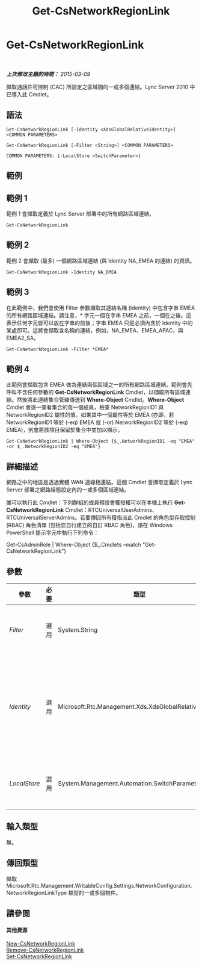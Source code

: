 ﻿---
title: Get-CsNetworkRegionLink
TOCTitle: Get-CsNetworkRegionLink
ms:assetid: dc5cb988-13e2-4af4-8b36-0aaa58ebf1c5
ms:mtpsurl: https://technet.microsoft.com/zh-tw/library/Gg398972(v=OCS.15)
ms:contentKeyID: 49292526
ms.date: 08/10/2015
mtps_version: v=OCS.15
ms.translationtype: HT
---

# Get-CsNetworkRegionLink

 

_**上次修改主題的時間：** 2015-03-09_

擷取通話許可控制 (CAC) 所設定之區域間的一或多個連結。Lync Server 2010 中已導入此 Cmdlet。

## 語法

    Get-CsNetworkRegionLink [-Identity <XdsGlobalRelativeIdentity>] <COMMON PARAMETERS>

    Get-CsNetworkRegionLink [-Filter <String>] <COMMON PARAMETERS>

    COMMON PARAMETERS: [-LocalStore <SwitchParameter>]

## 範例

## 範例 1

範例 1 會擷取定義於 Lync Server 部署中的所有網路區域連結。

    Get-CsNetworkRegionLink

## 範例 2

範例 2 會擷取 (最多) 一個網路區域連結 (與 Identity NA\_EMEA 的連結) 的資訊。

    Get-CsNetworkRegionLink -Identity NA_EMEA

## 範例 3

在此範例中，我們會使用 Filter 參數擷取其連結名稱 (Identity) 中包含字串 EMEA 的所有網路區域連結。請注意，\* 字元一個在字串 EMEA 之前，一個在之後。這表示任何字元皆可以放在字串的前後；字串 EMEA 只是必須內含於 Identity 中的某處即可。這將會擷取含名稱的連結，例如，NA\_EMEA、EMEA\_APAC，與 EMEA2\_SA。

    Get-CsNetworkRegionLink -Filter *EMEA*

## 範例 4

此範例會擷取包含 EMEA 做為連結兩個區域之一的所有網路區域連結。範例會先呼叫不含任何參數的 **Get-CsNetworkRegionLink** Cmdlet，以擷取所有區域連結。然後將此連結集合管線傳送到 **Where-Object** Cmdlet。**Where-Object** Cmdlet 會逐一查看集合的每一個成員，檢查 NetworkRegionID1 與 NetworkRegionID2 屬性的值。如果其中一個屬性等於 EMEA (亦即，若 NetworkRegionID1 等於 (-eq) EMEA 或 (-or) NetworkRegionID2 等於 (-eq) EMEA)，則會將該項目保留於集合中並加以顯示。

    Get-CsNetworkRegionLink | Where-Object {$_.NetworkRegionID1 -eq "EMEA" -or $_.NetworkRegionID2 -eq "EMEA"}

## 詳細描述

網路之中的地區是透過實體 WAN 連線相連結。這個 Cmdlet 會擷取定義於 Lync Server 部署之網路組態設定內的一或多個區域連結。

誰可以執行此 Cmdlet：下列群組的成員預設會獲授權可以在本機上執行 **Get-CsNetworkRegionLink** Cmdlet：RTCUniversalUserAdmins、RTCUniversalServerAdmins。若要傳回所有獲指派此 Cmdlet 的角色型存取控制 (RBAC) 角色清單 (包括您自行建立的自訂 RBAC 角色)，請在 Windows PowerShell 提示字元中執行下列命令：

Get-CsAdminRole | Where-Object {$\_.Cmdlets –match "Get-CsNetworkRegionLink"}

## 參數


<table>
<colgroup>
<col style="width: 25%" />
<col style="width: 25%" />
<col style="width: 25%" />
<col style="width: 25%" />
</colgroup>
<thead>
<tr class="header">
<th>參數</th>
<th>必要</th>
<th>類型</th>
<th>說明</th>
</tr>
</thead>
<tbody>
<tr class="odd">
<td><p><em>Filter</em></p></td>
<td><p>選用</p></td>
<td><p>System.String</p></td>
<td><p>根據與萬用字元字串相符的 Identity 值，接受用來擷取網路連結的萬用字元字串。</p></td>
</tr>
<tr class="even">
<td><p><em>Identity</em></p></td>
<td><p>選用</p></td>
<td><p>Microsoft.Rtc.Management.Xds.XdsGlobalRelativeIdentity</p></td>
<td><p>您要擷取之網路區域連結的唯一識別碼。網路區域連結只會建立在全域範圍，因此不需要為此識別碼指定範圍。而是用它包含的唯一名稱字串來識別該連結。(請注意，這個值與 NetworkRegionLinkID 相同)。</p></td>
</tr>
<tr class="odd">
<td><p><em>LocalStore</em></p></td>
<td><p>選用</p></td>
<td><p>System.Management.Automation.SwitchParameter</p></td>
<td><p>從中央管理存放區本機複本擷取網路區域連結資訊，而不從中央管理存放區本身擷取。</p></td>
</tr>
</tbody>
</table>


## 輸入類型

無。

## 傳回類型

擷取 Microsoft.Rtc.Management.WritableConfig.Settings.NetworkConfiguration.NetworkRegionLinkType 類型的一或多個物件。

## 請參閱

#### 其他資源

[New-CsNetworkRegionLink](new-csnetworkregionlink.md)  
[Remove-CsNetworkRegionLink](remove-csnetworkregionlink.md)  
[Set-CsNetworkRegionLink](set-csnetworkregionlink.md)

